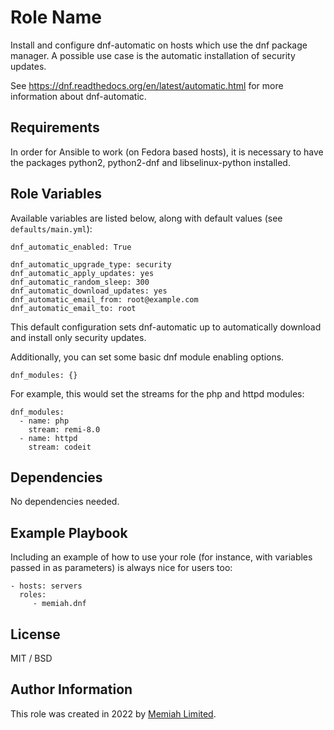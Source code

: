 Role Name
=========

Install and configure dnf-automatic on hosts which use the dnf package manager. A possible use case is the automatic installation of security updates.

See https://dnf.readthedocs.org/en/latest/automatic.html for more information about dnf-automatic.

Requirements
------------

In order for Ansible to work (on Fedora based hosts), it is necessary to have the packages python2, python2-dnf and libselinux-python installed.

Role Variables
--------------

Available variables are listed below, along with default values (see `defaults/main.yml`):

    dnf_automatic_enabled: True
    
    dnf_automatic_upgrade_type: security
    dnf_automatic_apply_updates: yes
    dnf_automatic_random_sleep: 300
    dnf_automatic_download_updates: yes
    dnf_automatic_email_from: root@example.com
    dnf_automatic_email_to: root

This default configuration sets dnf-automatic up to automatically download and install only security updates.

Additionally, you can set some basic dnf module enabling options.

    dnf_modules: {}

For example, this would set the streams for the php and httpd modules:

    dnf_modules:
      - name: php
        stream: remi-8.0
      - name: httpd
        stream: codeit

Dependencies
------------

No dependencies needed.

Example Playbook
----------------

Including an example of how to use your role (for instance, with variables passed in as parameters) is always nice for users too:

    - hosts: servers
      roles:
         - memiah.dnf

License
-------

MIT / BSD

Author Information
------------------

This role was created in 2022 by [Memiah Limited](https://github.com/memiah).
